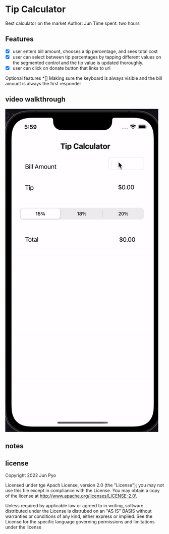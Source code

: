 # Tip Calculator
Best calculator on the market
Author: Jun
Time spent: two hours 

## Features
* [X] user enters bill amount, chooses a tip percentage, and sees total cost
* [X] user can select between tip percentages by tapping different values on the segmented control and the tip value is updated thoroughly.
* [X] user can click on donate button that links to url

Optional features 
*[] Making sure the keyboard is always visible and the bill amount is always the first responder

## video walkthrough

![](tip.gif)

## notes 

## license

Copyright 2022 Jun Pyo

Licensed under tge Apach License, version 2.0 (the "License"); you may not use this file except in compliance with the License. You may obtain a copy of the license at http://www.apache.org/licenses/LICENSE-2.0\

Unless required by applicable law or agreed to in writing, software distributed under the License is distrubed on an "AS IS" BASIS without warranties or conditions of any kind, either express or implied. See the License for the specific language governing permissions and limitations under the license
